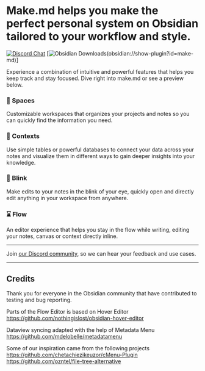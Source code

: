 # Make.md helps you make the perfect personal system on Obsidian tailored to your workflow and style.

[![Discord Chat](https://img.shields.io/discord/799706244264362024?color=748AD9&label=discord%20chat)](https://make.md/community) [![Obsidian Downloads](https://img.shields.io/badge/dynamic/json?logo=obsidian&color=%23483699&label=downloads&query=%24%5B%22make-md%22%5D.downloads&url=https%3A%2F%2Fraw.githubusercontent.com%2Fobsidianmd%2Fobsidian-releases%2Fmaster%2Fcommunity-plugin-stats.json)(obsidian://show-plugin?id=make-md)]

Experience a combination of intuitive and powerful features that helps you keep track and stay focused. Dive right into make.md or see a preview below.

### 🍱 Spaces

Customizable workspaces that organizes your projects and notes so you can quickly find the information you need.

### 🧩 Contexts

Use simple tables or powerful databases to connect your data across your notes and visualize them in different ways to gain deeper insights into your knowledge.

### 🤩 Blink

Make edits to your notes in the blink of your eye, quickly open and directly edit anything in your workspace from anywhere.

### ⌛ Flow

An editor experience that helps you stay in the flow while writing, editing your notes, canvas or context directly inline.

---

Join [our Discord community](https://make.md/community), so we can hear your feedback and use cases.

---

## Credits

Thank you for everyone in the Obsidian community that have contributed to testing and bug reporting.

Parts of the Flow Editor is based on Hover Editor
https://github.com/nothingislost/obsidian-hover-editor

Dataview syncing adapted with the help of Metadata Menu
https://github.com/mdelobelle/metadatamenu

Some of our inspiration came from the following projects
https://github.com/chetachiezikeuzor/cMenu-Plugin
https://github.com/ozntel/file-tree-alternative
